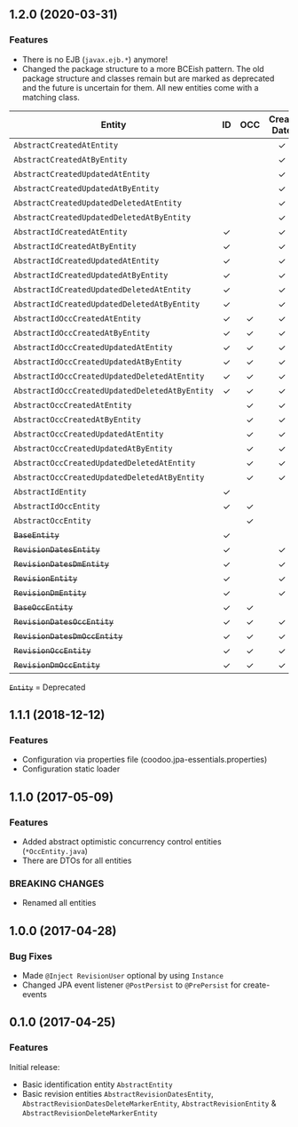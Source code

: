 

<!--
### Bug Fixes
### Features
### BREAKING CHANGES
-->

<a name="1.2.0"></a>

## 1.2.0 (2020-03-31)

### Features

 * There is no EJB (`javax.ejb.*`) anymore!
 * Changed the package structure to a more BCEish pattern. The old package structure and classes remain but are marked as deprecated and the future is uncertain for them. All new entities come with a matching class.

| Entity                                        | ID       | OCC      | Creat. Date | Creat. User | Upd. Date | Upd. User | Del. Date | Del. User |
|-----------------------------------------------|:--------:|:--------:|:-----------:|:-----------:|:---------:|:---------:|:---------:|:---------:|
| `AbstractCreatedAtEntity`                     |          |          | &#10003;    |             |           |           |           |           |
| `AbstractCreatedAtByEntity`                   |          |          | &#10003;    | &#10003;    |           |           |           |           |
| `AbstractCreatedUpdatedAtEntity`              |          |          | &#10003;    |             | &#10003;  |           |           |           |
| `AbstractCreatedUpdatedAtByEntity`            |          |          | &#10003;    | &#10003;    | &#10003;  | &#10003;  |           |           |
| `AbstractCreatedUpdatedDeletedAtEntity`       |          |          | &#10003;    |             | &#10003;  |           | &#10003;  |           |
| `AbstractCreatedUpdatedDeletedAtByEntity`     |          |          | &#10003;    | &#10003;    | &#10003;  | &#10003;  | &#10003;  | &#10003;  |
| `AbstractIdCreatedAtEntity`                   | &#10003; |          | &#10003;    |             |           |           |           |           |
| `AbstractIdCreatedAtByEntity`                 | &#10003; |          | &#10003;    | &#10003;    |           |           |           |           |
| `AbstractIdCreatedUpdatedAtEntity`            | &#10003; |          | &#10003;    |             | &#10003;  |           |           |           |
| `AbstractIdCreatedUpdatedAtByEntity`          | &#10003; |          | &#10003;    | &#10003;    | &#10003;  | &#10003;  |           |           |
| `AbstractIdCreatedUpdatedDeletedAtEntity`     | &#10003; |          | &#10003;    |             | &#10003;  |           | &#10003;  |           |
| `AbstractIdCreatedUpdatedDeletedAtByEntity`   | &#10003; |          | &#10003;    | &#10003;    | &#10003;  | &#10003;  | &#10003;  | &#10003;  |
| `AbstractIdOccCreatedAtEntity`                | &#10003; | &#10003; | &#10003;    |             |           |           |           |           |
| `AbstractIdOccCreatedAtByEntity`              | &#10003; | &#10003; | &#10003;    | &#10003;    |           |           |           |           |
| `AbstractIdOccCreatedUpdatedAtEntity`         | &#10003; | &#10003; | &#10003;    |             | &#10003;  |           |           |           |
| `AbstractIdOccCreatedUpdatedAtByEntity`       | &#10003; | &#10003; | &#10003;    | &#10003;    | &#10003;  | &#10003;  |           |           |
| `AbstractIdOccCreatedUpdatedDeletedAtEntity`  | &#10003; | &#10003; | &#10003;    |             | &#10003;  |           | &#10003;  |           |
| `AbstractIdOccCreatedUpdatedDeletedAtByEntity`| &#10003; | &#10003; | &#10003;    | &#10003;    | &#10003;  | &#10003;  | &#10003;  | &#10003;  |
| `AbstractOccCreatedAtEntity`                  |          | &#10003; | &#10003;    |             |           |           |           |           |
| `AbstractOccCreatedAtByEntity`                |          | &#10003; | &#10003;    | &#10003;    |           |           |           |           |
| `AbstractOccCreatedUpdatedAtEntity`           |          | &#10003; | &#10003;    |             | &#10003;  |           |           |           |
| `AbstractOccCreatedUpdatedAtByEntity`         |          | &#10003; | &#10003;    | &#10003;    | &#10003;  | &#10003;  |           |           |
| `AbstractOccCreatedUpdatedDeletedAtEntity`    |          | &#10003; | &#10003;    |             | &#10003;  |           | &#10003;  |           |
| `AbstractOccCreatedUpdatedDeletedAtByEntity`  |          | &#10003; | &#10003;    | &#10003;    | &#10003;  | &#10003;  | &#10003;  | &#10003;  |
| `AbstractIdEntity`                            | &#10003; |          |             |             |           |           |           |           |
| `AbstractIdOccEntity`                         | &#10003; | &#10003; |             |             |           |           |           |           |
| `AbstractOccEntity`                           |          | &#10003; |             |             |           |           |           |           |
| ~~`BaseEntity`~~                              | &#10003; |          |             |             |           |           |           |           |
| ~~`RevisionDatesEntity`~~                     | &#10003; |          | &#10003;    |             | &#10003;  |           |           |           |
| ~~`RevisionDatesDmEntity`~~                   | &#10003; |          | &#10003;    |             | &#10003;  |           | &#10003;  |           |
| ~~`RevisionEntity`~~                          | &#10003; |          | &#10003;    | &#10003;    | &#10003;  | &#10003;  |           |           |
| ~~`RevisionDmEntity`~~                        | &#10003; |          | &#10003;    | &#10003;    | &#10003;  | &#10003;  | &#10003;  | &#10003;  |
| ~~`BaseOccEntity`~~                           | &#10003; | &#10003; |             |             |           |           |           |           |
| ~~`RevisionDatesOccEntity`~~                  | &#10003; | &#10003; | &#10003;    |             | &#10003;  |           |           |           |
| ~~`RevisionDatesDmOccEntity`~~                | &#10003; | &#10003; | &#10003;    |             | &#10003;  |           | &#10003;  |           |
| ~~`RevisionOccEntity`~~                       | &#10003; | &#10003; | &#10003;    | &#10003;    | &#10003;  | &#10003;  |           |           |
| ~~`RevisionDmOccEntity`~~                     | &#10003; | &#10003; | &#10003;    | &#10003;    | &#10003;  | &#10003;  | &#10003;  | &#10003;  |

~~`Entity`~~ = Deprecated


<a name="1.1.1"></a>

## 1.1.1 (2018-12-12)

### Features

 * Configuration via properties file (coodoo.jpa-essentials.properties)
 * Configuration static loader

<a name="1.1.0"></a>

## 1.1.0 (2017-05-09)

### Features

* Added abstract optimistic concurrency control entities (`*OccEntity.java`)
* There are DTOs for all entities

### BREAKING CHANGES

* Renamed all entities

<a name="1.0.0"></a>

## 1.0.0 (2017-04-28)

### Bug Fixes

* Made `@Inject RevisionUser` optional by using `Instance`
* Changed JPA event listener `@PostPersist` to `@PrePersist` for create-events

<a name="0.1.0"></a>

## 0.1.0 (2017-04-25)

### Features

Initial release:

* Basic identification entity `AbstractEntity`
* Basic revision entities `AbstractRevisionDatesEntity`, `AbstractRevisionDatesDeleteMarkerEntity`, `AbstractRevisionEntity` & `AbstractRevisionDeleteMarkerEntity`